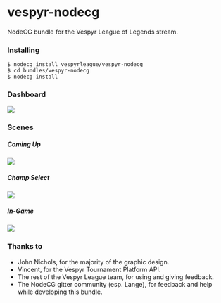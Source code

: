 # vespyr-nodecg
NodeCG bundle for the Vespyr League of Legends stream.

### Installing
```
$ nodecg install vespyrleague/vespyr-nodecg
$ cd bundles/vespyr-nodecg
$ nodecg install
```

### Dashboard
![](https://i.imgur.com/jSX6UIz.png)

### Scenes
##### Coming Up
![](http://i.imgur.com/LKt6n1Q.gif)

##### Champ Select
![](http://i.imgur.com/WzZD696.jpg)

##### In-Game
![](http://i.imgur.com/LnMpAVV.gif)

### Thanks to
* John Nichols, for the majority of the graphic design.
* Vincent, for the Vespyr Tournament Platform API.
* The rest of the Vespyr League team, for using and giving feedback.
* The NodeCG gitter community (esp. Lange), for feedback and help while developing this bundle.

